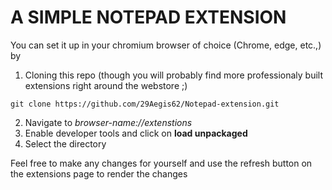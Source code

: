 # A SIMPLE NOTEPAD EXTENSION
You can set it up in your chromium browser of choice (Chrome, edge, etc.,) by 
1. Cloning this repo (though you will probably find more professionaly built extensions right around the webstore ;) 
```console
git clone https://github.com/29Aegis62/Notepad-extension.git
```
2. Navigate to *browser-name://extenstions*
3. Enable developer tools and click on **load unpackaged**
4. Select the directory

Feel free to make any changes for yourself and use the refresh button on the extensions page to render the changes


